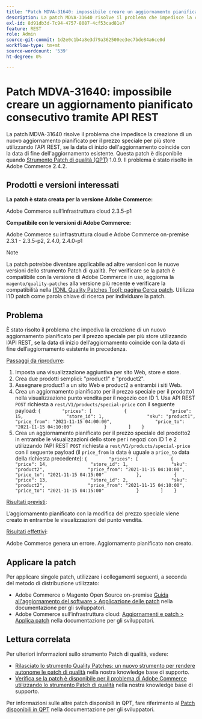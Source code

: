 ```yaml
---
title: "Patch MDVA-31640: impossibile creare un aggiornamento pianificato consecutivo tramite API REST"
description: La patch MDVA-31640 risolve il problema che impedisce la creazione di un nuovo aggiornamento pianificato per il prezzo speciale per più store utilizzando l'API REST, se la data di inizio dell'aggiornamento coincide con la data di fine dell'aggiornamento esistente. Questa patch è disponibile quando è installato [Quality Patches Tool (QPT)](/help/announcements/adobe-commerce-announcements/magento-quality-patches-released-new-tool-to-self-serve-quality-patches.md) 1.0.9. Il problema è stato risolto in Adobe Commerce 2.4.2.
exl-id: 8d91db3d-7c94-4757-8087-4cf53cad81e7
feature: REST
role: Admin
source-git-commit: 1d2e0c1b4a8e3d79a362500ee3ec7bde84a6ce0d
workflow-type: tm+mt
source-wordcount: '539'
ht-degree: 0%

---
```


# Patch MDVA-31640: impossibile creare un aggiornamento pianificato consecutivo tramite API REST

La patch MDVA-31640 risolve il problema che impedisce la creazione di un nuovo aggiornamento pianificato per il prezzo speciale per più store utilizzando l&#39;API REST, se la data di inizio dell&#39;aggiornamento coincide con la data di fine dell&#39;aggiornamento esistente. Questa patch è disponibile quando [Strumento Patch di qualità (QPT)](/help/announcements/adobe-commerce-announcements/magento-quality-patches-released-new-tool-to-self-serve-quality-patches.md) 1.0.9. Il problema è stato risolto in Adobe Commerce 2.4.2.

## Prodotti e versioni interessati

**La patch è stata creata per la versione Adobe Commerce:**

Adobe Commerce sull’infrastruttura cloud 2.3.5-p1

**Compatibile con le versioni di Adobe Commerce:**

Adobe Commerce su infrastruttura cloud e Adobe Commerce on-premise 2.3.1 - 2.3.5-p2, 2.4.0, 2.4.0-p1

>[!NOTE]
>
>La patch potrebbe diventare applicabile ad altre versioni con le nuove versioni dello strumento Patch di qualità. Per verificare se la patch è compatibile con la versione di Adobe Commerce in uso, aggiorna la `magento/quality-patches` alla versione più recente e verificare la compatibilità nella [[!DNL Quality Patches Tool]: pagina Cerca patch](https://devdocs.magento.com/quality-patches/tool.html#patch-grid). Utilizza l’ID patch come parola chiave di ricerca per individuare la patch.

## Problema

È stato risolto il problema che impediva la creazione di un nuovo aggiornamento pianificato per il prezzo speciale per più store utilizzando l’API REST, se la data di inizio dell’aggiornamento coincide con la data di fine dell’aggiornamento esistente in precedenza.

<u>Passaggi da riprodurre</u>:

1. Imposta una visualizzazione aggiuntiva per sito Web, store e store.
1. Crea due prodotti semplici: &quot;product1&quot; e &quot;product2&quot;.
1. Assegnare product1 a un sito Web e product2 a entrambi i siti Web.
1. Crea un aggiornamento pianificato per il prezzo speciale per il prodotto1 nella visualizzazione punto vendita per il negozio con ID 1. Usa API REST `POST` richiesta a `rest/V1/products/special-price` con il seguente payload:
   `{        "prices": [            {                "price": 15,                "store_id": 1,                "sku": "product1",                "price_from": "2021-11-15 04:00:00",                "price_to": "2021-11-15 04:10:00"            }        ]    }`
1. Crea un aggiornamento pianificato per il prezzo speciale del prodotto2 in entrambe le visualizzazioni dello store per i negozi con ID 1 e 2 utilizzando l’API REST `POST` richiesta a `rest/V1/products/special-price` con il seguente payload (il `price_from` la data è uguale a `price_to` data della richiesta precedente):
   `{        "prices": [            {                "price": 14,                "store_id": 1,                "sku": "product2",                "price_from": "2021-11-15 04:10:00",                "price_to": "2021-11-15 04:15:00"            },            {                "price": 13,                "store_id": 2,                "sku": "product2",                "price_from": "2021-11-15 04:10:00",                "price_to": "2021-11-15 04:15:00"            }        ]    }`

<u>Risultati previsti</u>:

L’aggiornamento pianificato con la modifica del prezzo speciale viene creato in entrambe le visualizzazioni del punto vendita.

<u>Risultati effettivi</u>:

Adobe Commerce genera un errore. Aggiornamento pianificato non creato.

## Applicare la patch

Per applicare singole patch, utilizzare i collegamenti seguenti, a seconda del metodo di distribuzione utilizzato:

* Adobe Commerce o Magento Open Source on-premise [Guida all&#39;aggiornamento del software > Applicazione delle patch](https://devdocs.magento.com/guides/v2.4/comp-mgr/patching/mqp.html) nella documentazione per gli sviluppatori.
* Adobe Commerce sull’infrastruttura cloud: [Aggiornamenti e patch > Applica patch](https://devdocs.magento.com/cloud/project/project-patch.html) nella documentazione per gli sviluppatori.

## Lettura correlata

Per ulteriori informazioni sullo strumento Patch di qualità, vedere:

* [Rilasciato lo strumento Quality Patches: un nuovo strumento per rendere autonome le patch di qualità](/help/announcements/adobe-commerce-announcements/magento-quality-patches-released-new-tool-to-self-serve-quality-patches.md) nella nostra knowledge base di supporto.
* [Verifica se la patch è disponibile per il problema di Adobe Commerce utilizzando lo strumento Patch di qualità](/help/support-tools/patches-available-in-qpt-tool/check-patch-for-magento-issue-with-magento-quality-patches.md) nella nostra knowledge base di supporto.

Per informazioni sulle altre patch disponibili in QPT, fare riferimento al [Patch disponibili in QPT](https://devdocs.magento.com/quality-patches/tool.html#patch-grid) nella documentazione per gli sviluppatori.
